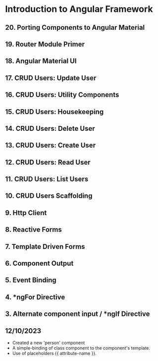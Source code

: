 # Introduction to Angular Framework

## 20. Porting Components to Angular Material


## 19. Router Module Primer


## 18. Angular Material UI


## 17. CRUD Users: Update User


## 16. CRUD Users: Utility Components


## 15. CRUD Users: Housekeeping


## 14. CRUD Users: Delete User


## 13. CRUD Users: Create User


## 12. CRUD Users: Read User


## 11. CRUD Users: List Users


## 10. CRUD Users Scaffolding


## 9. Http Client


## 8. Reactive Forms


## 7. Template Driven Forms


## 6. Component Output


## 5. Event Binding 


## 4. *ngFor Directive


## 3. Alternate component input / *ngIf Directive





## 12/10/2023

- Created a new 'person' component
- A simple-binding of class component to the component's template.
- Use of placeholders {{ attribute-name }}.
